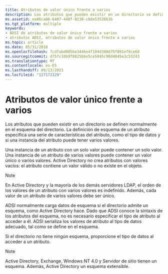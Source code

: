 ```yaml
---
title: Atributos de valor único frente a varios
description: Los atributos que pueden existir en un directorio se definen normalmente en el esquema del directorio.
ms.assetid: ea06ca66-6407-448f-8238-c8de5353663b
ms.tgt_platform: multiple
keywords:
- ADSI de atributos de valor único frente a varios
- atributos ADSI, atributos de valor único frente a varios
ms.topic: article
ms.date: 05/31/2018
ms.openlocfilehash: 7cdfabd985be3446e4f104d300d75f891ef0ce60
ms.sourcegitcommit: d75fc10b9f0825bbe5ce5045c90d4045e3c53243
ms.translationtype: MT
ms.contentlocale: es-ES
ms.lasthandoff: 09/13/2021
ms.locfileid: "127172129"
---
```

# <a name="single-vs-multiple-value-attributes"></a>Atributos de valor único frente a varios

Los atributos que pueden existir en un directorio se definen normalmente en el esquema del directorio. La definición de esquema de un atributo especifica una serie de características del atributo, como el tipo de datos y si una instancia del atributo puede tener varios valores.

Una instancia de un atributo con un solo valor puede contener un solo valor. Una instancia de un atributo de varios valores puede contener un valor único o varios valores. Active Directory no crea atributos con valores vacíos: el atributo contiene un valor válido o no existe en el objeto.

> [!Note]  
> En Active Directory y la mayoría de los demás servidores LDAP, el orden de los valores de un atributo con varios valores es indefinido. Además, cada valor de un atributo de varios valores debe ser único.

 

ADSI normalmente carga datos de esquema si el directorio admite un esquema, como Active Directory hace. Dado que ADSI conoce la sintaxis de los atributos del esquema, no es necesario especificar el tipo de atributo al acceder a él. ADSI serializa los valores de atributo al tipo de datos adecuado, tal como se define en el esquema.

Si el directorio no tiene ningún esquema, proporcione el tipo de datos al acceder a un atributo.

> [!Note]  
> Active Directory, Exchange, Windows NT 4.0 y Servidor de sitio tienen un esquema. Además, Active Directory un esquema extensible.

 

 

 




